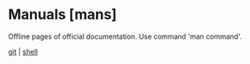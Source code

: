 # Manuals [mans]

Offline pages of official documentation.
Use command 'man command'.

[git](git/) | [shell](shell/)

